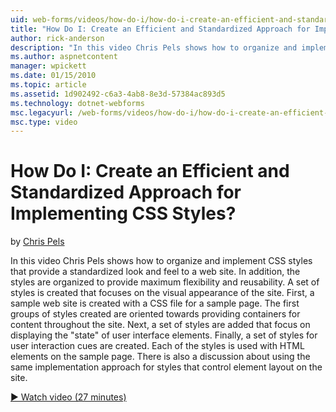 ```yaml
---
uid: web-forms/videos/how-do-i/how-do-i-create-an-efficient-and-standardized-approach-for-implementing-css-styles
title: "How Do I: Create an Efficient and Standardized Approach for Implementing CSS Styles? | Microsoft Docs"
author: rick-anderson
description: "In this video Chris Pels shows how to organize and implement CSS styles that provide a standardized look and feel to a web site. In addition, the styles are..."
ms.author: aspnetcontent
manager: wpickett
ms.date: 01/15/2010
ms.topic: article
ms.assetid: 1d902492-c6a3-4ab8-8e3d-57384ac893d5
ms.technology: dotnet-webforms
msc.legacyurl: /web-forms/videos/how-do-i/how-do-i-create-an-efficient-and-standardized-approach-for-implementing-css-styles
msc.type: video
---
```

How Do I: Create an Efficient and Standardized Approach for Implementing CSS Styles?
====================
by [Chris Pels](https://twitter.com/chrispels)

In this video Chris Pels shows how to organize and implement CSS styles that provide a standardized look and feel to a web site. In addition, the styles are organized to provide maximum flexibility and reusability. A set of styles is created that focuses on the visual appearance of the site. First, a sample web site is created with a CSS file for a sample page. The first groups of styles created are oriented towards providing containers for content throughout the site. Next, a set of styles are added that focus on displaying the "state" of user interface elements. Finally, a set of styles for user interaction cues are created. Each of the styles is used with HTML elements on the sample page. There is also a discussion about using the same implementation approach for styles that control element layout on the site.

[&#9654; Watch video (27 minutes)](https://channel9.msdn.com/Blogs/ASP-NET-Site-Videos/how-do-i-create-an-efficient-and-standardized-approach-for-implementing-css-styles)

